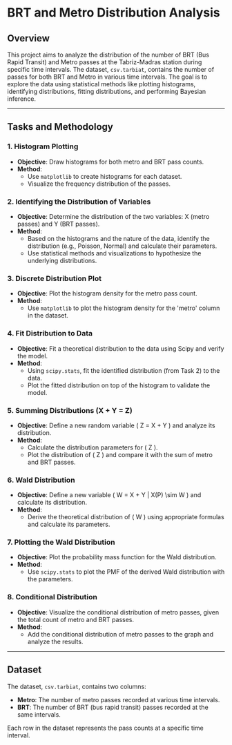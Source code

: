 # BRT and Metro Distribution Analysis

## Overview
This project aims to analyze the distribution of the number of BRT (Bus Rapid Transit) and Metro passes at the Tabriz-Madras station during specific time intervals. The dataset, `csv.tarbiat`, contains the number of passes for both BRT and Metro in various time intervals. The goal is to explore the data using statistical methods like plotting histograms, identifying distributions, fitting distributions, and performing Bayesian inference.

---

## Tasks and Methodology

### 1. **Histogram Plotting**
   - **Objective**: Draw histograms for both metro and BRT pass counts.
   - **Method**: 
     - Use `matplotlib` to create histograms for each dataset.
     - Visualize the frequency distribution of the passes.

### 2. **Identifying the Distribution of Variables**
   - **Objective**: Determine the distribution of the two variables: X (metro passes) and Y (BRT passes).
   - **Method**: 
     - Based on the histograms and the nature of the data, identify the distribution (e.g., Poisson, Normal) and calculate their parameters.
     - Use statistical methods and visualizations to hypothesize the underlying distributions.

### 3. **Discrete Distribution Plot**
   - **Objective**: Plot the histogram density for the metro pass count.
   - **Method**: 
     - Use `matplotlib` to plot the histogram density for the 'metro' column in the dataset.

### 4. **Fit Distribution to Data**
   - **Objective**: Fit a theoretical distribution to the data using Scipy and verify the model.
   - **Method**: 
     - Using `scipy.stats`, fit the identified distribution (from Task 2) to the data.
     - Plot the fitted distribution on top of the histogram to validate the model.

### 5. **Summing Distributions (X + Y = Z)**
   - **Objective**: Define a new random variable \( Z = X + Y \) and analyze its distribution.
   - **Method**: 
     - Calculate the distribution parameters for \( Z \).
     - Plot the distribution of \( Z \) and compare it with the sum of metro and BRT passes.

### 6. **Wald Distribution**
   - **Objective**: Define a new variable \( W = X + Y | X(P) \sim W \) and calculate its distribution.
   - **Method**: 
     - Derive the theoretical distribution of \( W \) using appropriate formulas and calculate its parameters.

### 7. **Plotting the Wald Distribution**
   - **Objective**: Plot the probability mass function for the Wald distribution.
   - **Method**: 
     - Use `scipy.stats` to plot the PMF of the derived Wald distribution with the parameters.

### 8. **Conditional Distribution**
   - **Objective**: Visualize the conditional distribution of metro passes, given the total count of metro and BRT passes.
   - **Method**: 
     - Add the conditional distribution of metro passes to the graph and analyze the results.

---

## Dataset
The dataset, `csv.tarbiat`, contains two columns:
- **Metro**: The number of metro passes recorded at various time intervals.
- **BRT**: The number of BRT (bus rapid transit) passes recorded at the same intervals.

Each row in the dataset represents the pass counts at a specific time interval.
